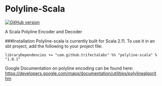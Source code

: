 # Polyline-Scala

[![GitHub version](https://badge.fury.io/gh/trifectalabs%2Fpolyline-scala.svg)](https://badge.fury.io/gh/trifectalabs%2Fpolyline-scala)

A Scala Polyline Encoder and Decoder

###Installation
Polyline-scala is currently built for Scala 2.11. To use it in an sbt project, add the following to your project file:

    libraryDependencies += "com.github.trifectalabs" %% "polyline-scala" % "1.0.1"

Google Documentation on polyline encoding can be found here: https://developers.google.com/maps/documentation/utilities/polylinealgorithm
